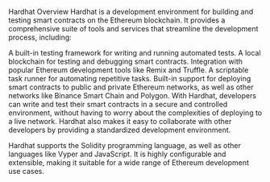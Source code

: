 Hardhat Overview
Hardhat is a development environment for building and testing smart contracts on the Ethereum blockchain. It provides a comprehensive suite of tools and services that streamline the development process, including:

A built-in testing framework for writing and running automated tests.
A local blockchain for testing and debugging smart contracts.
Integration with popular Ethereum development tools like Remix and Truffle.
A scriptable task runner for automating repetitive tasks.
Built-in support for deploying smart contracts to public and private Ethereum networks, as well as other networks like Binance Smart Chain and Polygon.
With Hardhat, developers can write and test their smart contracts in a secure and controlled environment, without having to worry about the complexities of deploying to a live network. Hardhat also makes it easy to collaborate with other developers by providing a standardized development environment.

Hardhat supports the Solidity programming language, as well as other languages like Vyper and JavaScript. It is highly configurable and extensible, making it suitable for a wide range of Ethereum development use cases.





